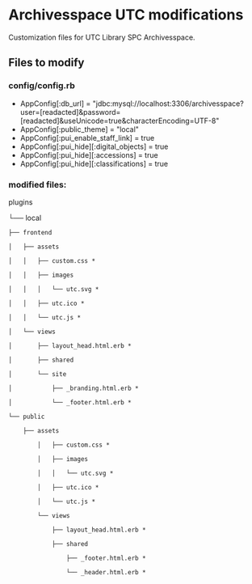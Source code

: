 # Archivesspace UTC modifications
Customization files for UTC Library SPC Archivesspace.

## Files to modify
### config/config.rb
- AppConfig[:db_url] = "jdbc:mysql://localhost:3306/archivesspace?user=[readacted]&password=[readacted]&useUnicode=true&characterEncoding=UTF-8"
- AppConfig[:public_theme] = "local"
- AppConfig[:pui_enable_staff_link] = true
- AppConfig[:pui_hide][:digital_objects] = true
- AppConfig[:pui_hide][:accessions] = true
- AppConfig[:pui_hide][:classifications] = true
### modified files:

plugins

└── local

    ├── frontend

    │   ├── assets

    │   │   ├── custom.css *

    │   │   ├── images

    │   │   │   └── utc.svg *

    │   │   ├── utc.ico *

    │   │   └── utc.js *

    │   └── views

    │       ├── layout_head.html.erb *

    │       ├── shared

    │       └── site

    │           ├── _branding.html.erb *

    │           └── _footer.html.erb *

    └── public

        ├── assets

            │   ├── custom.css *

            │   ├── images

            │   │   └── utc.svg *

            │   ├── utc.ico *

            │   └── utc.js *

            └── views

                ├── layout_head.html.erb *

                ├── shared

                    ├── _footer.html.erb *

                    └── _header.html.erb *
